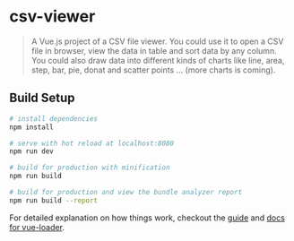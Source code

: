 # csv-viewer

> A Vue.js project of a CSV file viewer. You could use it to open a CSV file in browser, view the data in table and sort data by any column. You could also draw data into different kinds of charts like line, area, step, bar, pie, donat and scatter points ... (more charts is coming).

## Build Setup

``` bash
# install dependencies
npm install

# serve with hot reload at localhost:8080
npm run dev

# build for production with minification
npm run build

# build for production and view the bundle analyzer report
npm run build --report
```

For detailed explanation on how things work, checkout the [guide](http://vuejs-templates.github.io/webpack/) and [docs for vue-loader](http://vuejs.github.io/vue-loader).
